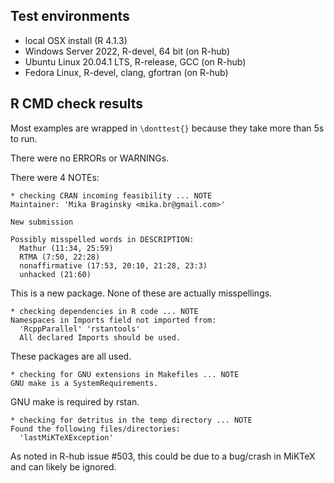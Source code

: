 ## Test environments
- local OSX install (R 4.1.3)
- Windows Server 2022, R-devel, 64 bit (on R-hub)
- Ubuntu Linux 20.04.1 LTS, R-release, GCC (on R-hub)
- Fedora Linux, R-devel, clang, gfortran (on R-hub)


## R CMD check results

Most examples are wrapped in `\donttest{}` because they take more than 5s to run.

There were no ERRORs or WARNINGs.

There were 4 NOTEs:

```
* checking CRAN incoming feasibility ... NOTE
Maintainer: 'Mika Braginsky <mika.br@gmail.com>'

New submission

Possibly misspelled words in DESCRIPTION:
  Mathur (11:34, 25:59)
  RTMA (7:50, 22:28)
  nonaffirmative (17:53, 20:10, 21:28, 23:3)
  unhacked (21:60)
```

This is a new package. None of these are actually misspellings.


```
* checking dependencies in R code ... NOTE
Namespaces in Imports field not imported from:
  'RcppParallel' 'rstantools'
  All declared Imports should be used.
```

These packages are all used.


```
* checking for GNU extensions in Makefiles ... NOTE
GNU make is a SystemRequirements.
```

GNU make is required by rstan.


```
* checking for detritus in the temp directory ... NOTE
Found the following files/directories:
  'lastMiKTeXException'
```

As noted in R-hub issue #503, this could be due to a bug/crash in MiKTeX and can likely be ignored.
